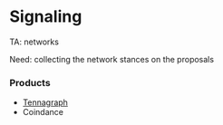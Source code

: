 # Signaling

TA: networks

Need: collecting the network stances on the proposals

### Products

* [Tennagraph](../../case-studies/tennagraph.md)
* Coindance

